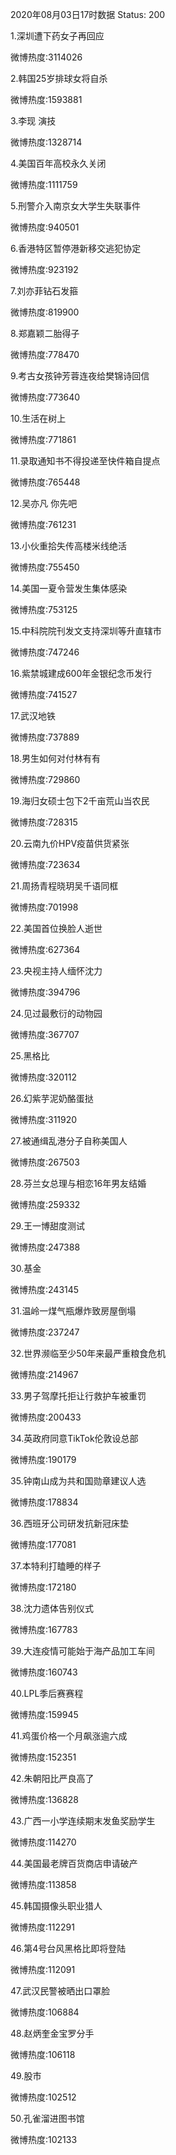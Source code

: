 2020年08月03日17时数据
Status: 200

1.深圳遭下药女子再回应

微博热度:3114026

2.韩国25岁排球女将自杀

微博热度:1593881

3.李现 演技

微博热度:1328714

4.美国百年高校永久关闭

微博热度:1111759

5.刑警介入南京女大学生失联事件

微博热度:940501

6.香港特区暂停港新移交逃犯协定

微博热度:923192

7.刘亦菲钻石发箍

微博热度:819900

8.郑嘉颖二胎得子

微博热度:778470

9.考古女孩钟芳蓉连夜给樊锦诗回信

微博热度:773640

10.生活在树上

微博热度:771861

11.录取通知书不得投递至快件箱自提点

微博热度:765448

12.吴亦凡 你先吧

微博热度:761231

13.小伙重拾失传高楼米线绝活

微博热度:755450

14.美国一夏令营发生集体感染

微博热度:753125

15.中科院院刊发文支持深圳等升直辖市

微博热度:747246

16.紫禁城建成600年金银纪念币发行

微博热度:741527

17.武汉地铁

微博热度:737889

18.男生如何对付林有有

微博热度:729860

19.海归女硕士包下2千亩荒山当农民

微博热度:728315

20.云南九价HPV疫苗供货紧张

微博热度:723634

21.周扬青程晓玥吴千语同框

微博热度:701998

22.美国首位换脸人逝世

微博热度:627364

23.央视主持人缅怀沈力

微博热度:394796

24.见过最敷衍的动物园

微博热度:367707

25.黑格比

微博热度:320112

26.幻紫芋泥奶酪蛋挞

微博热度:311920

27.被通缉乱港分子自称美国人

微博热度:267503

28.芬兰女总理与相恋16年男友结婚

微博热度:259332

29.王一博甜度测试

微博热度:247388

30.基金

微博热度:243145

31.温岭一煤气瓶爆炸致房屋倒塌

微博热度:237247

32.世界濒临至少50年来最严重粮食危机

微博热度:214967

33.男子驾摩托拒让行救护车被重罚

微博热度:200433

34.英政府同意TikTok伦敦设总部

微博热度:190179

35.钟南山成为共和国勋章建议人选

微博热度:178834

36.西班牙公司研发抗新冠床垫

微博热度:177081

37.本特利打瞌睡的样子

微博热度:172180

38.沈力遗体告别仪式

微博热度:167783

39.大连疫情可能始于海产品加工车间

微博热度:160743

40.LPL季后赛赛程

微博热度:159945

41.鸡蛋价格一个月飙涨逾六成

微博热度:152351

42.朱朝阳比严良高了

微博热度:136828

43.广西一小学连续期末发鱼奖励学生

微博热度:114270

44.美国最老牌百货商店申请破产

微博热度:113858

45.韩国摄像头职业猎人

微博热度:112291

46.第4号台风黑格比即将登陆

微博热度:112091

47.武汉民警被晒出口罩脸

微博热度:106884

48.赵炳奎金宝罗分手

微博热度:106118

49.股市

微博热度:102512

50.孔雀溜进图书馆

微博热度:102133

